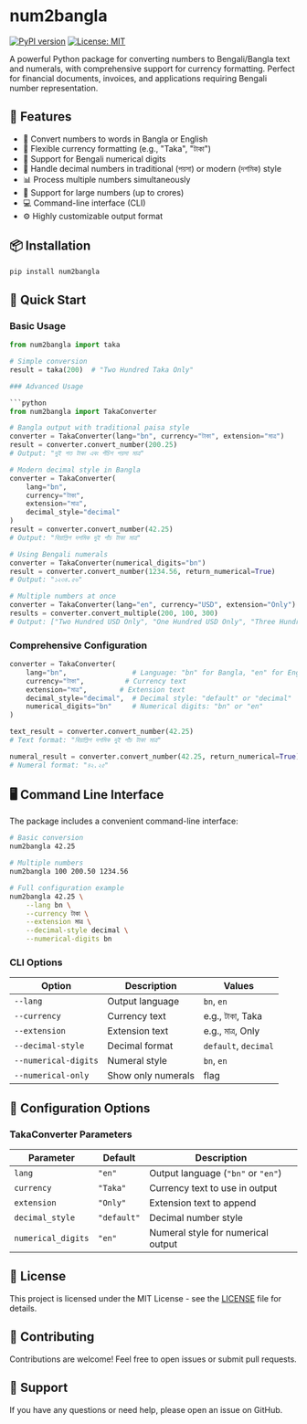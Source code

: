 # num2bangla

[![PyPI version](https://badge.fury.io/py/num2bangla.svg)](https://badge.fury.io/py/num2bangla)
[![License: MIT](https://img.shields.io/badge/License-MIT-yellow.svg)](https://opensource.org/licenses/MIT)

A powerful Python package for converting numbers to Bengali/Bangla text and numerals, with comprehensive support for currency formatting. Perfect for financial documents, invoices, and applications requiring Bengali number representation.

## 🚀 Features

- 📝 Convert numbers to words in Bangla or English
- 💱 Flexible currency formatting (e.g., "Taka", "টাকা")
- 🔢 Support for Bengali numerical digits
- 💯 Handle decimal numbers in traditional (পয়সা) or modern (দশমিক) style
- 📊 Process multiple numbers simultaneously
- 🔄 Support for large numbers (up to crores)
- 💻 Command-line interface (CLI)
- ⚙️ Highly customizable output format

## 📦 Installation

```bash
pip install num2bangla
```

## 🎯 Quick Start

### Basic Usage

```python
from num2bangla import taka

# Simple conversion
result = taka(200)  # "Two Hundred Taka Only"

### Advanced Usage

```python
from num2bangla import TakaConverter

# Bangla output with traditional paisa style
converter = TakaConverter(lang="bn", currency="টাকা", extension="মাত্র")
result = converter.convert_number(200.25)  
# Output: "দুই শত টাকা এবং পঁচিশ পয়সা মাত্র"

# Modern decimal style in Bangla
converter = TakaConverter(
    lang="bn",
    currency="টাকা",
    extension="মাত্র",
    decimal_style="decimal"
)
result = converter.convert_number(42.25)  
# Output: "বিয়াল্লিশ দশমিক দুই পাঁচ টাকা মাত্র"

# Using Bengali numerals
converter = TakaConverter(numerical_digits="bn")
result = converter.convert_number(1234.56, return_numerical=True)  
# Output: "১২৩৪.৫৬"

# Multiple numbers at once
converter = TakaConverter(lang="en", currency="USD", extension="Only")
results = converter.convert_multiple(200, 100, 300)  
# Output: ["Two Hundred USD Only", "One Hundred USD Only", "Three Hundred USD Only"]
```

### Comprehensive Configuration

```python
converter = TakaConverter(
    lang="bn",                # Language: "bn" for Bangla, "en" for English
    currency="টাকা",          # Currency text
    extension="মাত্র",        # Extension text
    decimal_style="decimal",  # Decimal style: "default" or "decimal"
    numerical_digits="bn"     # Numerical digits: "bn" or "en"
)

text_result = converter.convert_number(42.25)  
# Text format: "বিয়াল্লিশ দশমিক দুই পাঁচ টাকা মাত্র"

numeral_result = converter.convert_number(42.25, return_numerical=True)  
# Numeral format: "৪২.২৫"
```

## 🖥️ Command Line Interface

The package includes a convenient command-line interface:

```bash
# Basic conversion
num2bangla 42.25

# Multiple numbers
num2bangla 100 200.50 1234.56

# Full configuration example
num2bangla 42.25 \
    --lang bn \
    --currency টাকা \
    --extension মাত্র \
    --decimal-style decimal \
    --numerical-digits bn
```

### CLI Options

| Option | Description | Values |
|--------|-------------|--------|
| `--lang` | Output language | `bn`, `en` |
| `--currency` | Currency text | e.g., টাকা, Taka |
| `--extension` | Extension text | e.g., মাত্র, Only |
| `--decimal-style` | Decimal format | `default`, `decimal` |
| `--numerical-digits` | Numeral style | `bn`, `en` |
| `--numerical-only` | Show only numerals | flag |

## 📝 Configuration Options

### TakaConverter Parameters

| Parameter | Default | Description |
|-----------|---------|-------------|
| `lang` | `"en"` | Output language (`"bn"` or `"en"`) |
| `currency` | `"Taka"` | Currency text to use in output |
| `extension` | `"Only"` | Extension text to append |
| `decimal_style` | `"default"` | Decimal number style |
| `numerical_digits` | `"en"` | Numeral style for numerical output |

## 📄 License

This project is licensed under the MIT License - see the [LICENSE](LICENSE) file for details.

## 🤝 Contributing

Contributions are welcome! Feel free to open issues or submit pull requests.

## 💬 Support

If you have any questions or need help, please open an issue on GitHub.

